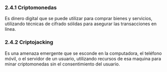 ### 2.4.1 Criptomonedas

Es dinero digital que se puede utilizar para comprar bienes y servicios, utilizando técnicas de cifrado sólidas para asegurar las transacciones en línea.  

### 2.4.2 Criptojacking

Es una amenaza emergente que se esconde en la computadora, el teléfono móvil, o el servidor de un usuario, utilizando recursos de esa maquina para minar criptomonedas sin el consentimiento del usuario. 